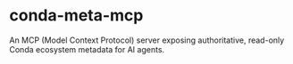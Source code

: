 # conda-meta-mcp
An MCP (Model Context Protocol) server exposing authoritative, read-only Conda ecosystem metadata for AI agents.
